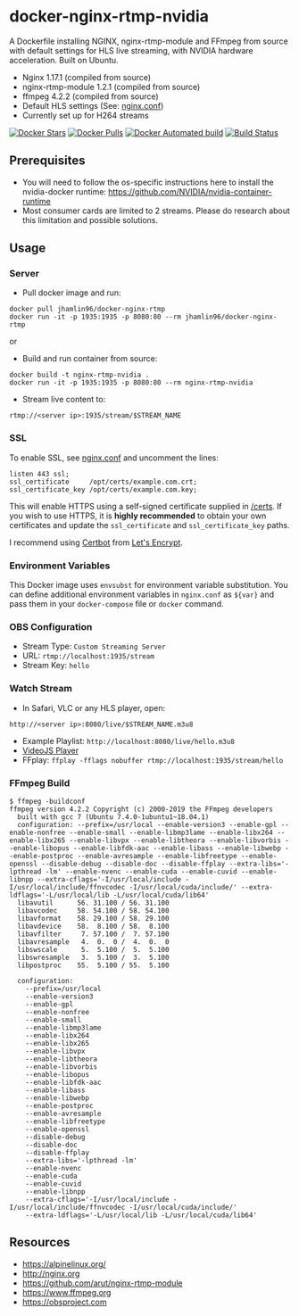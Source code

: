 # docker-nginx-rtmp-nvidia
A Dockerfile installing NGINX, nginx-rtmp-module and FFmpeg from source with
default settings for HLS live streaming, with NVIDIA hardware acceleration. Built on Ubuntu.

* Nginx 1.17.1 (compiled from source)
* nginx-rtmp-module 1.2.1 (compiled from source)
* ffmpeg 4.2.2 (compiled from source)
* Default HLS settings (See: [nginx.conf](nginx.conf))
* Currently set up for H264 streams

[![Docker Stars](https://img.shields.io/docker/stars/jhamlin96/docker-nginx-rtmp.svg)](https://hub.docker.com/r/jhamlin96/docker-nginx-rtmp)
[![Docker Pulls](https://img.shields.io/docker/pulls/jhamlin96/docker-nginx-rtmp.svg)](https://hub.docker.com/r/jhamlin96/docker-nginx-rtmp/)
[![Docker Automated build](https://img.shields.io/docker/automated/jhamlin96/docker-nginx-rtmp.svg)](https://hub.docker.com/r/jhamlin96/docker-nginx-rtmp/builds/)
[![Build Status](https://travis-ci.org/jhamlin96/docker-nginx-rtmp.svg?branch=master)](https://travis-ci.org/jhamlin96/docker-nginx-rtmp)

## Prerequisites
* You will need to follow the os-specific instructions here to install the nvidia-docker runtime: https://github.com/NVIDIA/nvidia-container-runtime
* Most consumer cards are limited to 2 streams. Please do research about this limitation and possible solutions.

## Usage

### Server
* Pull docker image and run:
```
docker pull jhamlin96/docker-nginx-rtmp
docker run -it -p 1935:1935 -p 8080:80 --rm jhamlin96/docker-nginx-rtmp
```
or 

* Build and run container from source:
```
docker build -t nginx-rtmp-nvidia .
docker run -it -p 1935:1935 -p 8080:80 --rm nginx-rtmp-nvidia
```

* Stream live content to:
```
rtmp://<server ip>:1935/stream/$STREAM_NAME
```

### SSL 
To enable SSL, see [nginx.conf](nginx.conf) and uncomment the lines:
```
listen 443 ssl;
ssl_certificate     /opt/certs/example.com.crt;
ssl_certificate_key /opt/certs/example.com.key;
```

This will enable HTTPS using a self-signed certificate supplied in [/certs](/certs). If you wish to use HTTPS, it is **highly recommended** to obtain your own certificates and update the `ssl_certificate` and `ssl_certificate_key` paths.

I recommend using [Certbot](https://certbot.eff.org/docs/install.html) from [Let's Encrypt](https://letsencrypt.org).

### Environment Variables
This Docker image uses `envsubst` for environment variable substitution. You can define additional environment variables in `nginx.conf` as `${var}` and pass them in your `docker-compose` file or `docker` command.

### OBS Configuration
* Stream Type: `Custom Streaming Server`
* URL: `rtmp://localhost:1935/stream`
* Stream Key: `hello`

### Watch Stream
* In Safari, VLC or any HLS player, open:
```
http://<server ip>:8080/live/$STREAM_NAME.m3u8
```
* Example Playlist: `http://localhost:8080/live/hello.m3u8`
* [VideoJS Player](https://video-dev.github.io/hls.js/stable/demo/?src=http%3A%2F%2Flocalhost%3A8080%2Flive%2Fhello.m3u8)
* FFplay: `ffplay -fflags nobuffer rtmp://localhost:1935/stream/hello`

### FFmpeg Build
```
$ ffmpeg -buildconf
ffmpeg version 4.2.2 Copyright (c) 2000-2019 the FFmpeg developers
  built with gcc 7 (Ubuntu 7.4.0-1ubuntu1~18.04.1)
  configuration: --prefix=/usr/local --enable-version3 --enable-gpl --enable-nonfree --enable-small --enable-libmp3lame --enable-libx264 --enable-libx265 --enable-libvpx --enable-libtheora --enable-libvorbis --enable-libopus --enable-libfdk-aac --enable-libass --enable-libwebp --enable-postproc --enable-avresample --enable-libfreetype --enable-openssl --disable-debug --disable-doc --disable-ffplay --extra-libs='-lpthread -lm' --enable-nvenc --enable-cuda --enable-cuvid --enable-libnpp --extra-cflags='-I/usr/local/include -I/usr/local/include/ffnvcodec -I/usr/local/cuda/include/' --extra-ldflags='-L/usr/local/lib -L/usr/local/cuda/lib64'
  libavutil      56. 31.100 / 56. 31.100
  libavcodec     58. 54.100 / 58. 54.100
  libavformat    58. 29.100 / 58. 29.100
  libavdevice    58.  8.100 / 58.  8.100
  libavfilter     7. 57.100 /  7. 57.100
  libavresample   4.  0.  0 /  4.  0.  0
  libswscale      5.  5.100 /  5.  5.100
  libswresample   3.  5.100 /  3.  5.100
  libpostproc    55.  5.100 / 55.  5.100

  configuration:
    --prefix=/usr/local
    --enable-version3
    --enable-gpl
    --enable-nonfree
    --enable-small
    --enable-libmp3lame
    --enable-libx264
    --enable-libx265
    --enable-libvpx
    --enable-libtheora
    --enable-libvorbis
    --enable-libopus
    --enable-libfdk-aac
    --enable-libass
    --enable-libwebp
    --enable-postproc
    --enable-avresample
    --enable-libfreetype
    --enable-openssl
    --disable-debug
    --disable-doc
    --disable-ffplay
    --extra-libs='-lpthread -lm'
    --enable-nvenc
    --enable-cuda
    --enable-cuvid
    --enable-libnpp
    --extra-cflags='-I/usr/local/include -I/usr/local/include/ffnvcodec -I/usr/local/cuda/include/'
    --extra-ldflags='-L/usr/local/lib -L/usr/local/cuda/lib64'
```

## Resources
* https://alpinelinux.org/
* http://nginx.org
* https://github.com/arut/nginx-rtmp-module
* https://www.ffmpeg.org
* https://obsproject.com
